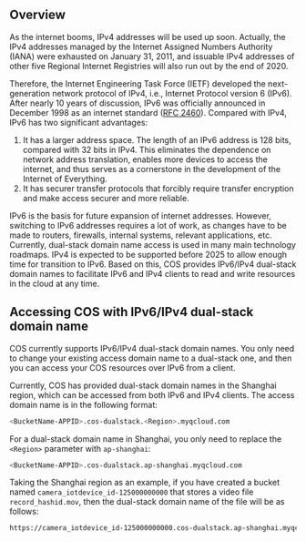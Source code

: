 ## Overview

As the internet booms, IPv4 addresses will be used up soon. Actually, the IPv4 addresses managed by the Internet Assigned Numbers Authority (IANA) were exhausted on January 31, 2011, and issuable IPv4 addresses of other five Regional Internet Registries will also run out by the end of 2020.

Therefore, the Internet Engineering Task Force (IETF) developed the next-generation network protocol of IPv4, i.e., Internet Protocol version 6 (IPv6). After nearly 10 years of discussion, IPv6 was officially announced in December 1998 as an internet standard ([RFC 2460](https://tools.ietf.org/html/rfc2460)). Compared with IPv4, IPv6 has two significant advantages:

1. It has a larger address space. The length of an IPv6 address is 128 bits, compared with 32 bits in IPv4. This eliminates the dependence on network address translation, enables more devices to access the internet, and thus serves as a cornerstone in the development of the Internet of Everything.
2. It has securer transfer protocols that forcibly require transfer encryption and make access securer and more reliable.

IPv6 is the basis for future expansion of internet addresses. However, switching to IPv6 addresses requires a lot of work, as changes have to be made to routers, firewalls, internal systems, relevant applications, etc. Currently, dual-stack domain name access is used in many main technology roadmaps. IPv4 is expected to be supported before 2025 to allow enough time for transition to IPv6. Based on this, COS provides IPv6/IPv4 dual-stack domain names to facilitate IPv6 and IPv4 clients to read and write resources in the cloud at any time.

## Accessing COS with IPv6/IPv4 dual-stack domain name

COS currently supports IPv6/IPv4 dual-stack domain names. You only need to change your existing access domain name to a dual-stack one, and then you can access your COS resources over IPv6 from a client.

Currently, COS has provided dual-stack domain names in the Shanghai region, which can be accessed from both IPv6 and IPv4 clients. The access domain name is in the following format:

```sh
<BucketName-APPID>.cos-dualstack.<Region>.myqcloud.com
```

For a dual-stack domain name in Shanghai, you only need to replace the `<Region>` parameter with `ap-shanghai`:

```sh
<BucketName-APPID>.cos-dualstack.ap-shanghai.myqcloud.com
```

Taking the Shanghai region as an example, if you have created a bucket named `camera_iotdevice_id-125000000000` that stores a video file `record_hashid.mov`, then the dual-stack domain name of the file will be as follows:

```sh
https://camera_iotdevice_id-125000000000.cos-dualstack.ap-shanghai.myqcloud.com/record_hashid.mov
```
